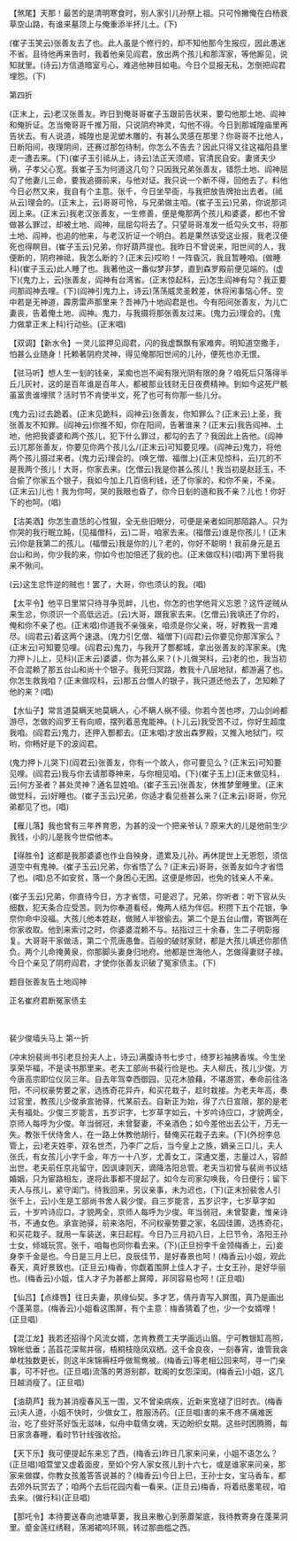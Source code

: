 <!-- { "loadSidebar": true } -->
【煞尾】天那！最苦的是清明寒食时，别人家引儿孙祭上祖。只可怜撇俺在白杨衰草空山路，有谁来墓顶上与俺重添半抔儿土。(下)

(崔子玉笑云)张善友去了也。此人虽是个修行的，却不知他那今生报应，因此愚迷不省。且待他再来告时，我着他亲见阎君，放出两个孩儿和那浑家，等他厮见，说知就里。(诗云)方信道暗室亏心，难逃他神目如电。今日个显报无私，怎倒把阎君埋怨。(下)


第四折

(正末上，云)老汉张善友。昨日到俺哥哥崔子玉跟前告状来，要勾他那土地、阎神和俺折证。怎当俺哥哥千推万阻，只说阴府神灵，勾他不得。今日到那城隍庙里再告状去。有人说道，城隍也是泥塑木雕的，有甚么灵感在那里？你哥哥不比他人，日断阳间，夜理阴间，还赛过那包待制，你怎么不告去？因此只得又往这福阳县里走一遭去来。(下)(崔子玉引祗从上，诗云)法正天须顺，官清民自安。妻贤夫少祸，子孝父心宽。我崔子玉为何道这几句？只因我兄弟张善友，错怨土地、阎神屈勾了他妻儿三命，要我追摄前来，与他对证。我只说一个断不得，回他去了。料他今日必然又来，我自有个主意。张千，今日坐早衙，与我把放告牌抬出去者。(祗从云)理会的。(正末上，云)哥哥可怜，与兄弟做主咱。(崔子玉云)兄弟，你说那词因上来。(正末云)我老汉张善友，一生修善，便是俺那两个孩儿和婆婆，都也不曾做甚么罪过，却被土地、阎神，屈屈勾将去了。只望哥哥准发一纸勾头文书，将那土地、阎神，也追的他来，与老汉折证一个明白。若是果然该受这业报，我老汉便死也得瞑目。(崔子玉云)兄弟，你好葫芦提也。我昨日不曾说来，阳世间的人，我便断的，阴府神祗，我怎么断的？(正末云)哎哟！一阵昏沉，我且暂睡咱。(做睡科)(崔子玉云)此人睡了也。我著他这一番似梦非梦，直到森罗殿前便见端的。(虚下)(鬼力上，云)张善友，阎神有台湾省。(正末惊起科，云)怎生阎神有勾？我正要问那阎神去哩。(下)(阎神引鬼力上，诗云)荡荡威灵圣敕差，休将闲事恼心怀。空中若是无神道，霹雳雷声那里来？吾神乃十地阎君是也。今有阳间张善友，为儿亡妻丧，告着俺土地、阎神。鬼力，与我摄将那张善友过来。(鬼力云)理会的。(鬼力做拿正末上科)行动些。(正末唱)

【双调】【新水令】一灵儿监押见阎君，闪的我虚飘飘有家难奔。明知道空撒手，怕甚么业随身！托赖著阴府灵神，得见俺那阳世间的儿孙，便死也亦无恨。

【驻马听】想人生一刬的钱亲，呆痴也岂不闻有限光阴有限的身？咱死后只落得半丘儿灰衬，这的是百年谁是百年人，都被那业钱财无日夜费精神。到如今这死尸骸虽富贵谁埋殡？活时节不肯使半文，死了也可有你那一些儿分。

(鬼力云)过去跪着。(正末见跪科，阎神云)张善友，你知罪么？(正末云)上圣，我张善友不知罪。(阎神云)你推不知，你在阳间，告著谁来？(正末云)我告阎神、土地，他把我婆婆和两个孩儿，犯下什么罪过，都勾的去了？我因此上告他。(阎神云)兀那张善友，你要见你两个孩儿么/(正末云)可知要见哩。(阎神云)鬼力，将他两个孩儿摄过来者。(鬼力云)理会的。(唤乞僧、福僧上)(正末见惊科，云)兀的不是我两个孩儿！大哥，你家去来。(乞僧云)我是你甚么孩儿！我当初是赵廷玉，不合偷了你家五个银子，我如今加上几百倍利钱，还了你家的，和你不亲，不亲。(正末云)儿也！我为你呵，哭的我眼也昏了，你今日刬的道和我不亲？儿也！你好下的也呵。(唱)

【沽美酒】你怎生直恁的心性狠，全无些旧眼分，可便是亲者如同那陌路人。只为你哭的我行眠立盹，(见福僧科，云)二哥，咱家去来。(福僧云)谁是你孩儿！(正末云)你是我第二的孩儿。(福僧云)我是你的儿？老的，你好不聪明！我前身元是五台山和尚，你少我的来，你如今也加倍还了我的也。(正末做叹科)(唱)两下里将我来不偢问。

(云)这生忿忤逆的贼也！罢了，大哥，你也须认的我。(唱)

【太平令】他平日里常只待寻争觅衅，儿也，你怎的也学他背义忘恩？这忤逆贼从来生忿，你须识一个高低远近。(云)大哥，跟我家去来。(乞僧云)我填还了你的，俺和你不亲了也。(正末唱)你道我不亲强亲，咱须是你父亲，呀，好教我一言难尽。(阎君云)着这两个速退。(鬼力引乞僧、福僧下)(阎君)云你要见你那浑家么？(正末云)可知要见哩。(阎君云)鬼力，与我开了酆都城，拿出张善友的浑家来。(鬼力押卜儿上，见科)(正末云)婆婆，你为甚么来？(卜儿做哭科，云)老的也，我当初不合混赖了那五台山和尚十个银子。我死归冥路，教我十八层地狱，都游遍了也。你怎生救我咱？(正末做叹科，云)那五台僧人的银子，我只道还他去了，怎知赖了他的来？(唱)

【水仙子】常言道莫瞒天地莫瞒人，心不瞒人祸不侵。你若今苦也啰，刀山剑岭都游尽，怎做的阎罗王有向顺，摆列着恶鬼能神。(卜儿云)我受苦不过，你好生超度我咱。(阎君云)鬼力，还押入酆都去。(正末唱)才放出森罗殿，又推入地狱门，哎哟，你畅好是下的波阎君。

(鬼力押卜儿哭下)(阎君云)张善友，你有一个故人，你可要见么？(正末云)可知要见哩。(阎君云)我与你去请那尊神来，与你相见咱。(下)(崔子玉上)(正末做见科，云)何方圣者？甚处灵神？通名显姓咱。(崔子玉云)张善友，休推梦里睡里。(正末做觉科，云)好睡也。(崔子玉云)兄弟，你适才看见些甚么来？(正末云)哥哥，你兄弟都见了也。(唱)

【雁儿落】我也曾有三年养育恩，为甚的没一个把亲爷认？原来大的儿是他前生少我钱，小的儿是我今世偿他本。

【得胜令】这都是我那婆婆也作业自殃身，遗累及儿孙。再休提世上无恩怨，须信道空中有鬼神。(崔子玉云)兄弟，你省悟了么？(正末云)哥哥，张善友如今才省悟了也。(唱)总不如安贫，落一个身困心无困。这便是修因，也免的钱亲人不亲。

(崔子玉云)兄弟，你直待今日，方才省悟，可是迟了。兄弟，你听者：听下官从头细数，犯天条合应受苦。则为你奉道看经，俺两人结为伴侣。积攒下五个花银，争奈你命中没福。大孩儿他本姓赵，做贼人半银偷去。第二个是五台山僧，寄银两在你家收取。他到来索讨之时，你婆婆混赖不与。拈指过三十余春，生二子明彰报复。大哥哥干家做活，第二个荒唐愚鲁。百般的破财家财，都是大孩儿填还你那债负。两个儿命掩黄泉，你那脚头妻身归地府。他都是世海他人，怎做得妻财子禄。今日个亲见了阴府阎君，才使你张善友识破了冤家债主。(下)

题目张善友告土地阎神

正名崔府君断冤家债主

　
　




裴少俊墙头马上
第一折

(冲末扮裴尚书引老旦扮夫人上，诗云)满腹诗书七步寸，绮罗衫袖拂香埃。今生坐享荣华福，不是读书那里来。老夫工部尚书裴行俭是也。夫人柳氏，孩儿少俊。方今唐高宗即位仪凤三年。自去年驾幸西御园，见花木狼藉，不堪游赏，奉命前往洛阳，不问权豪势要之家，选拣奇花异卉，和买花栽子，趁时栽接。为老夫年高，奏过官里，教孩儿少俊承宣驰驿，代某前去。自新正为始，得了六日宣限，那的是老夫有福处。少俊三岁能言，五岁识字，七岁草字如云，十岁吟诗应口，才貌两全，京师人每呼为少俊。年当弱冠，未曾娶妻，不亲酒色；如今差他出去公干，万无一失。教张千伏侍舍人，在一路上休教他胡行，替俺买花栽子去来。(下)(外扮李总管上，云)老夫姓李，双名世杰，乃李广之后，当今皇上之族，嫡亲三口儿，夫人张氏，有女孩儿小字千金，年方一十八岁，尤善女工，深通文墨，志量过人，容颜出世。老夫前任京兆留守，因讽谏则天，谪降洛阳总管。老夫当初曾与裴尚书议结婚姻，只为宦路相左，遂将此事都不提起了。如今左司家勾唤我，今日便行；留下夫人与孩儿，紧守闺门。待我回来，另议亲事，未为迟也，(下)(正末扮裴舍人引张千上，云)小生是工部尚书舍人裴少俊。自三岁能言，五岁识字，七岁草字如云，十岁吟诗应口，才貌两全，京师人每呼为少俊。年当弱冠，未曾娶妻，惟亲诗书，不通女色。承宣驰驿，前来洛阳，不问权豪势要之家，名园佳圃，选拣奇花，和买花栽子。就用一车装送，来日起程。今日乃三月初八日，上巳节令，洛阳王孙士女，倾城玩赏。张千，咱每也同你看去来。(下)(正旦扮李千金领梅香上，云)妾身李千金是也。今日是三月上巳，良辰佳节，是好春景也呵！(梅香云)小姐，观此春天，真好景致也。(正旦云)梅香，你觑着围屏上佳人才子，士女王孙，是好华丽也。(梅香云)小姐，佳人才子为甚都上屏障，非同容易也呵！(正旦唱)

【仙吕】【点绛唇】往日夫妻，夙缘仙契。多才艺，倩丹青写入屏围，真乃是画出个蓬莱意。(梅香云)小姐看这围屏，有个主意：梅香猜着了也，少一个女婿哩！(正旦唱)

【混江龙】我若还招得个风流女婿，怎肯教费工夫学画远山眉。宁可教银缸高照，锦帐低垂；菡萏花深鸳并宿，梧桐枝隐凤双栖。这千金良夜，一刻春宵，谁管我衾单枕独数更长，则这半床锦褥枉呼做鸳鸯被。(梅香云)等老相公回来呵，寻一门亲事，可不好也。(正旦唱)流落的男游别郡，耽阁的女怨深闺。(梅香云)小姐，这几日越消瘦了。(正旦唱)

【油葫芦】我为甚消瘦春风玉一围，又不曾染病疾，近新来宽褪了旧时衣。(梅香云)夫人道，小姐不快时，少做女工，胜服汤药。(正旦唱)害的来不疼不痛难医治，吃了些好茶好饭无滋味，似舟中载倩女魂，天边盼织女期。这些时困腾腾，每日家贪春睡，看时节针线强收拾。

【天下乐】我可便提起东来忘了西，(梅香云)昨日几家来问亲，小姐不语怎么？(正旦唱)咱萱堂又虚着面皮，至如个穷人家女孩儿到十六七，或是谁家来问亲，那家来做媒，你教女孩羞答答说甚的？(梅香云)今日上巳，王孙士女，宝马香车，都去郊外玩赏去了；咱两个去后花园内看一看来。(正旦云)梅香，将着纸墨笔砚，咱去来。(做行科)(正旦唱)

【那吒令】本待要送春向池塘草萋，我且来散心到荼蘼架底，我待教寄身在蓬莱洞里。蹙金莲红绣鞋，荡湘裙呜环珮，转过那曲槛之西。

